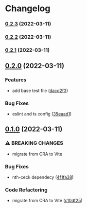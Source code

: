 # Changelog

### [0.2.3](https://github.com/MedHub-Systems/frontend-boilerplate/compare/0.2.2...0.2.3) (2022-03-11)

### [0.2.2](https://github.com/MedHub-Systems/frontend-boilerplate/compare/0.2.1...0.2.2) (2022-03-11)

### [0.2.1](https://github.com/MedHub-Systems/frontend-boilerplate/compare/0.2.0...0.2.1) (2022-03-11)

## [0.2.0](https://github.com/MedHub-Systems/frontend-boilerplate/compare/0.1.0...0.2.0) (2022-03-11)


### Features

* add base test file ([dacd2f3](https://github.com/MedHub-Systems/frontend-boilerplate/commit/dacd2f395b9a4097ea9fffed6237ee3f522a93ec))


### Bug Fixes

* eslint and ts config ([35eaad1](https://github.com/MedHub-Systems/frontend-boilerplate/commit/35eaad1e51be794c2dc32a18cb980c35c9a0af92))

## [0.1.0](https://github.com/MedHub-Systems/frontend-boilerplate/compare/0.1.0...0.2.0) (2022-03-11)


### ⚠ BREAKING CHANGES

* migrate from CRA to Vite

### Bug Fixes

* nth-ceck dependecy ([4f1fa38](https://github.com/MedHub-Systems/frontend-boilerplate/commit/4f1fa38954710d7f2942059bb0ff5176fe25a4d6))


### Code Refactoring

* migrate from CRA to Vite ([c10df25](https://github.com/MedHub-Systems/frontend-boilerplate/commit/c10df253a45cc9eb44aeb8d252bf91ef98f39cbc))